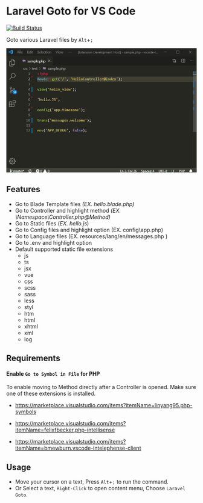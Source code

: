 # Laravel Goto for VS Code

[![Build Status](https://travis-ci.com/absszero/vscode-laravel-goto.svg?branch=master)](https://travis-ci.com/absszero/vscode-laravel-goto)

Goto various Laravel files by `Alt`+`;`

![](example.gif)

## Features

- Go to Blade Template files *(EX. hello.blade.php)*
- Go to Controller and highlight method *(EX. \Namespace\Controller.php@Method)*
- Go to Static files (*EX. hello.js*)
- Go to Config files and highlight option (EX. config\app.php)
- Go to Language files (EX. resources/lang/en/messages.php )
- Go to .env and highlight option
- Default supported static file extensions
    - js
    - ts
    - jsx
    - vue
    - css
    - scss
    - sass
    - less
    - styl
    - htm
    - html
    - xhtml
    - xml
    - log

## Requirements

#### Enable `Go to Symbol in File` for PHP

To enable moving to Method directly after a Controller is opened. Make sure one of these extensions is installed.

- https://marketplace.visualstudio.com/items?itemName=linyang95.php-symbols

- https://marketplace.visualstudio.com/items?itemName=felixfbecker.php-intellisense

- https://marketplace.visualstudio.com/items?itemName=bmewburn.vscode-intelephense-client


## Usage

- Move your cursor on a text, Press `Alt`+`;` to run the command.
- Or Select a text, `Right-Click` to open content menu, Choose `Laravel Goto`.
